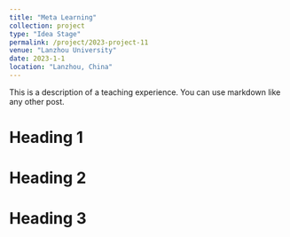 ```yaml
---
title: "Meta Learning"
collection: project
type: "Idea Stage"
permalink: /project/2023-project-11
venue: "Lanzhou University"
date: 2023-1-1
location: "Lanzhou, China"
---
```


This is a description of a teaching experience. You can use markdown like any other post.

Heading 1
======

Heading 2
======

Heading 3
======
